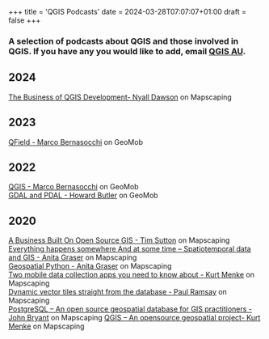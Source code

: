 +++
title = 'QGIS Podcasts'
date = 2024-03-28T07:07:07+01:00
draft = false
+++
### A selection of podcasts about QGIS and those involved in QGIS. If you have any you would like to add, email [QGIS AU](mailto:emma@north-road.com).

## 2024
[The Business of QGIS Development- Nyall Dawson](https://mapscaping.com/podcast/the-business-of-qgis-development/) on Mapscaping  

## 2023
[QField - Marco Bernasocchi](https://thegeomob.com/podcast/episode-208) on GeoMob  

## 2022
[QGIS - Marco Bernasocchi](https://thegeomob.com/podcast/episode-148) on GeoMob  
[GDAL and PDAL - Howard Butler](https://thegeomob.com/podcast/episode-125) on GeoMob  

## 2020
[A Business Built On Open Source GIS - Tim Sutton](https://mapscaping.com/podcast/a-business-built-on-open-source-gis/) on Mapscaping  
[Everything happens somewhere And at some time – Spatiotemporal data and GIS - Anita Graser](https://mapscaping.com/podcast/everything-happens-some-where-some-time-spatiotemporal-data-and-gis/) on Mapscaping  
[Geospatial Python - Anita Graser](https://mapscaping.com/podcast/geospatial-python/) on Mapscaping  
[Two mobile data collection apps you need to know about - Kurt Menke](https://mapscaping.com/podcast/two-mobile-data-collection-apps-you-need-to-know-about/) on Mapscaping  
[Dynamic vector tiles straight from the database - Paul Ramsay](https://mapscaping.com/podcast/dynamic-vector-tiles-straight-from-the-database/?_pos=1&_sid=0efc9129a&_ss=r) on Mapscaping  
[PostgreSQL – An open source geospatial database for GIS practitioners - John Bryant](https://mapscaping.com/podcast/postgresql-an-open-source-geospatial-database-for-gis-practitioners/) on Mapscaping 
[QGIS – An opensource geospatial project- Kurt Menke](https://mapscaping.com/podcast/qgis-an-opensource-geospatial-project/) on Mapscaping 








